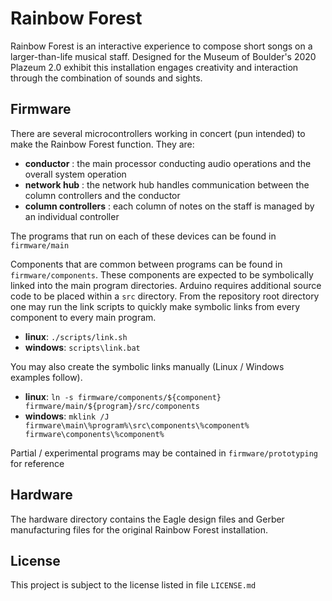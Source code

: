 # Rainbow Forest

Rainbow Forest is an interactive experience to compose short songs on a larger-than-life musical staff. Designed for the Museum of Boulder's 2020 Plazeum 2.0 exhibit this installation engages creativity and interaction through the combination of sounds and sights.

## Firmware

There are several microcontrollers working in concert (pun intended) to make the Rainbow Forest function. They are:

- **conductor** : the main processor conducting audio operations and the overall system operation
- **network hub** : the network hub handles communication between the column controllers and the conductor 
- **column controllers** : each column of notes on the staff is managed by an individual controller

The programs that run on each of these devices can be found in ```firmware/main```

Components that are common between programs can be found in ```firmware/components```. These components are expected to be symbolically linked into the main program directories. Arduino requires additional source code to be placed within a ```src``` directory. From the repository root directory one may run the link scripts to quickly make symbolic links from every component to every main program. 

- **linux**: ```./scripts/link.sh```
- **windows**: ```scripts\link.bat```

You may also create the symbolic links manually (Linux / Windows examples follow).

- **linux**: ```ln -s firmware/components/${component} firmware/main/${program}/src/components```
- **windows**: ```mklink /J firmware\main\%program%\src\components\%component% firmware\components\%component%```

Partial / experimental programs may be contained in ```firmware/prototyping``` for reference

## Hardware

The hardware directory contains the Eagle design files and Gerber manufacturing files for the original Rainbow Forest installation.

## License

This project is subject to the license listed in file ```LICENSE.md```
